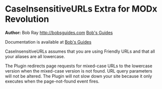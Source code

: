 CaseInsensitiveURLs Extra for MODx Revolution
=============================================


**Author:** Bob Ray <http://bobsguides.com> [Bob's Guides](http://bobsguides.com)

Documentation is available at [Bob's Guides](http://bobsguides.com/caseinsensitiveurls-tutorial.html)

CaseInsensitiveURLs assumes that you are using Friendly URLs and that all your aliases are all lowercase.

The Plugin redirects page requests for mixed-case URLs to the lowercase version when the mixed-case version is not found. URL query parameters will not be altered. The Plugin will not slow down your site because it only executes when the page-not-found event fires.
